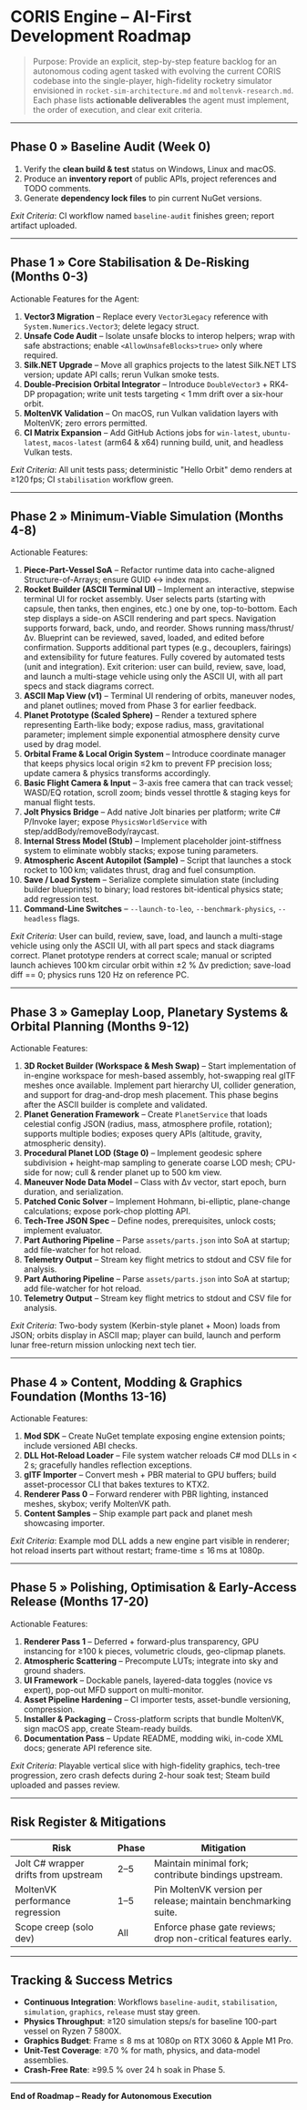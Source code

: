 # CORIS Engine – AI-First Development Roadmap

> Purpose: Provide an explicit, step-by-step feature backlog for an autonomous coding agent tasked with evolving the current CORIS codebase into the single-player, high-fidelity rocketry simulator envisioned in `rocket-sim-architecture.md` and `moltenvk-research.md`.  Each phase lists **actionable deliverables** the agent must implement, the order of execution, and clear exit criteria.

---

## Phase 0  » Baseline Audit  (Week 0)

1. Verify the **clean build & test** status on Windows, Linux and macOS.
2. Produce an **inventory report** of public APIs, project references and TODO comments.
3. Generate **dependency lock files** to pin current NuGet versions.

*Exit Criteria*: CI workflow named `baseline-audit` finishes green; report artifact uploaded.

---

## Phase 1  » Core Stabilisation & De-Risking  (Months 0-3)

Actionable Features for the Agent:

1. **Vector3 Migration**  – Replace every `Vector3Legacy` reference with `System.Numerics.Vector3`; delete legacy struct.
2. **Unsafe Code Audit**  – Isolate unsafe blocks to interop helpers; wrap with safe abstractions; enable `<AllowUnsafeBlocks>true>` only where required.
3. **Silk.NET Upgrade**   – Move all graphics projects to the latest Silk.NET LTS version; update API calls; rerun Vulkan smoke tests.
4. **Double-Precision Orbital Integrator**  – Introduce `DoubleVector3` + RK4‐DP propagation; write unit tests targeting < 1 mm drift over a six-hour orbit.
5. **MoltenVK Validation** – On macOS, run Vulkan validation layers with MoltenVK; zero errors permitted.
6. **CI Matrix Expansion** – Add GitHub Actions jobs for `win-latest`, `ubuntu-latest`, `macos-latest` (arm64 & x64) running build, unit, and headless Vulkan tests.

*Exit Criteria*: All unit tests pass; deterministic "Hello Orbit" demo renders at ≥120 fps; CI `stabilisation` workflow green.

---

## Phase 2  » Minimum-Viable Simulation  (Months 4-8)

Actionable Features:

1. **Piece-Part-Vessel SoA**  – Refactor runtime data into cache-aligned Structure-of-Arrays; ensure GUID ↔ index maps.
2. **Rocket Builder (ASCII Terminal UI)** – Implement an interactive, stepwise terminal UI for rocket assembly. User selects parts (starting with capsule, then tanks, then engines, etc.) one by one, top-to-bottom. Each step displays a side-on ASCII rendering and part specs. Navigation supports forward, back, undo, and reorder. Shows running mass/thrust/Δv. Blueprint can be reviewed, saved, loaded, and edited before confirmation. Supports additional part types (e.g., decouplers, fairings) and extensibility for future features. Fully covered by automated tests (unit and integration). Exit criterion: user can build, review, save, load, and launch a multi-stage vehicle using only the ASCII UI, with all part specs and stack diagrams correct.
3. **ASCII Map View (v1)** – Terminal UI rendering of orbits, maneuver nodes, and planet outlines; moved from Phase 3 for earlier feedback.
4. **Planet Prototype (Scaled Sphere)** – Render a textured sphere representing Earth-like body; expose radius, mass, gravitational parameter; implement simple exponential atmosphere density curve used by drag model.
5. **Orbital Frame & Local Origin System** – Introduce coordinate manager that keeps physics local origin ≤2 km to prevent FP precision loss; update camera & physics transforms accordingly.
6. **Basic Flight Camera & Input** – 3-axis free camera that can track vessel; WASD/EQ rotation, scroll zoom; binds vessel throttle & staging keys for manual flight tests.
7. **Jolt Physics Bridge**   – Add native Jolt binaries per platform; write C# P/Invoke layer; expose `PhysicsWorldService` with step/addBody/removeBody/raycast.
8. **Internal Stress Model (Stub)**  – Implement placeholder joint-stiffness system to eliminate wobbly stacks; expose tuning parameters.
9. **Atmospheric Ascent Autopilot (Sample)**  – Script that launches a stock rocket to 100 km; validates thrust, drag and fuel consumption.
10. **Save / Load System**   – Serialize complete simulation state (including builder blueprints) to binary; load restores bit-identical physics state; add regression test.
11. **Command-Line Switches** – `--launch-to-leo`, `--benchmark-physics`, `--headless` flags.

*Exit Criteria*: User can build, review, save, load, and launch a multi-stage vehicle using only the ASCII UI, with all part specs and stack diagrams correct. Planet prototype renders at correct scale; manual or scripted launch achieves 100 km circular orbit within ±2 % Δv prediction; save-load diff == 0; physics runs 120 Hz on reference PC.

---

## Phase 3  » Gameplay Loop, Planetary Systems & Orbital Planning  (Months 9-12)

Actionable Features:

1. **3D Rocket Builder (Workspace & Mesh Swap)** – Start implementation of in-engine workspace for mesh-based assembly, hot-swapping real glTF meshes once available. Implement part hierarchy UI, collider generation, and support for drag-and-drop mesh placement. This phase begins after the ASCII builder is complete and validated.
2. **Planet Generation Framework** – Create `PlanetService` that loads celestial config JSON (radius, mass, atmosphere profile, rotation); supports multiple bodies; exposes query APIs (altitude, gravity, atmospheric density).
3. **Procedural Planet LOD (Stage 0)** – Implement geodesic sphere subdivision + height-map sampling to generate coarse LOD mesh; CPU-side for now; cull & render planet up to 500 km view.
4. **Maneuver Node Data Model**  – Class with Δv vector, start epoch, burn duration, and serialization.
5. **Patched Conic Solver**  – Implement Hohmann, bi-elliptic, plane-change calculations; expose pork-chop plotting API.
6. **Tech-Tree JSON Spec**  – Define nodes, prerequisites, unlock costs; implement evaluator.
7. **Part Authoring Pipeline**  – Parse `assets/parts.json` into SoA at startup; add file-watcher for hot reload.
8. **Telemetry Output**  – Stream key flight metrics to stdout and CSV file for analysis.
8. **Part Authoring Pipeline**  – Parse `assets/parts.json` into SoA at startup; add file-watcher for hot reload.
9. **Telemetry Output**  – Stream key flight metrics to stdout and CSV file for analysis.

*Exit Criteria*: Two-body system (Kerbin-style planet + Moon) loads from JSON; orbits display in ASCII map; player can build, launch and perform lunar free-return mission unlocking next tech tier.

---

## Phase 4  » Content, Modding & Graphics Foundation  (Months 13-16)

Actionable Features:

1. **Mod SDK**  – Create NuGet template exposing engine extension points; include versioned ABI checks.
2. **DLL Hot-Reload Loader**  – File system watcher reloads C# mod DLLs in < 2 s; gracefully handles reflection exceptions.
3. **glTF Importer**  – Convert mesh + PBR material to GPU buffers; build asset-processor CLI that bakes textures to KTX2.
4. **Renderer Pass 0**  – Forward renderer with PBR lighting, instanced meshes, skybox; verify MoltenVK path.
5. **Content Samples**  – Ship example part pack and planet mesh showcasing importer.

*Exit Criteria*: Example mod DLL adds a new engine part visible in renderer; hot reload inserts part without restart; frame-time ≤ 16 ms at 1080p.

---

## Phase 5  » Polishing, Optimisation & Early-Access Release  (Months 17-20)

Actionable Features:

1. **Renderer Pass 1**  – Deferred + forward-plus transparency, GPU instancing for ≥100 k pieces, volumetric clouds, geo-clipmap planets.
2. **Atmospheric Scattering**  – Precompute LUTs; integrate into sky and ground shaders.
3. **UI Framework**  – Dockable panels, layered-data toggles (novice vs expert), pop-out MFD support on multi-monitor.
4. **Asset Pipeline Hardening**  – CI importer tests, asset-bundle versioning, compression.
5. **Installer & Packaging**  – Cross-platform scripts that bundle MoltenVK, sign macOS app, create Steam-ready builds.
6. **Documentation Pass**  – Update README, modding wiki, in-code XML docs; generate API reference site.

*Exit Criteria*: Playable vertical slice with high-fidelity graphics, tech-tree progression, zero crash defects during 2-hour soak test; Steam build uploaded and passes review.

---

## Risk Register & Mitigations

| Risk | Phase | Mitigation |
|------|-------|-----------|
| Jolt C# wrapper drifts from upstream | 2–5 | Maintain minimal fork; contribute bindings upstream. |
| MoltenVK performance regression | 1–5 | Pin MoltenVK version per release; maintain benchmarking suite. |
| Scope creep (solo dev) | All | Enforce phase gate reviews; drop non-critical features early. |

---

## Tracking & Success Metrics

* **Continuous Integration**: Workflows `baseline-audit`, `stabilisation`, `simulation`, `graphics`, `release` must stay green.
* **Physics Throughput**: ≥120 simulation steps/s for baseline 100-part vessel on Ryzen 7 5800X.
* **Graphics Budget**: Frame ≤ 8 ms at 1080p on RTX 3060 & Apple M1 Pro.
* **Unit-Test Coverage**: ≥70 % for math, physics, and data-model assemblies.
* **Crash-Free Rate**: ≥99.5 % over 24 h soak in Phase 5.

---

**End of Roadmap – Ready for Autonomous Execution** 
